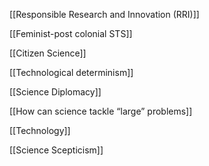 [[Responsible Research and Innovation (RRI)]]

[[Feminist-post colonial STS]]

[[Citizen Science]]

[[Technological determinism]]

[[Science Diplomacy]]

[[How can science tackle “large” problems]]

[[Technology]]

[[Science Scepticism]]